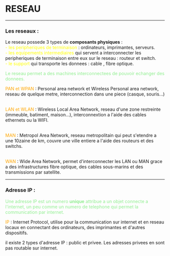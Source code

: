 <style>
r { color: red }
o { color: Orange }
y { color: Yellow }
g { color: LightGreen }
</style>

# RESEAU
___

### Les reseaux : 

Le reseau possede 3 types de **composants physiques** :
<br><y>-	les peripheriques de terminaison</y> : ordinateurs, imprimantes, serveurs.
<br><y>-	les equipements intermediaires</y> qui servent a interconnecter les peripheriques de terminaison entre eux sur le reseau : routeur et switch.
<br><y>-	le support</y> qui transporte les donnees : cable , fibre optique.

<g>Le reseau permet a des machines interconnectees de pouvoir echanger des donnees.</g>

<o>PAN et WPAN</o> : Personal area network et Wireless Personal area network, reseau de quelque metre, interconnection dans une piece (casque, souris...) 

<br><o>LAN et WLAN</o> : Wireless Local Area Network, reseau d'une zone restreinte (immeuble, batiment, maison...), interconnextion a l'aide des cables ethernets ou la WIFI.

<br><o>MAN</o> : Metropol Area Network, reseau metropolitain qui peut s'etendre a une 10zaine de km, couvre une ville entiere a l'aide des routeurs et des switchs.

<br><o>WAN</o> : Wide Area Network, permet d'interconnecter les LAN ou MAN grace a des infrastructures fibre optique, des cables sous-marins et des transmissions par satellite.

___

### Adresse IP : 

<g>Une adresse IP est un numero **unique** attribue a un objet connecte a l'internet, un peu comme un numero de telephone qui permet la communication par internet. </g>

<o>IP</o> : Internet Protocol, utilise pour la communication sur internet et en reseau locaux en connectant des ordinateurs, des imprimantes et d'autres dispositifs.

il existe 2 types d'adresse IP : public et privee. Les adresses privees en sont pas routable sur internet.